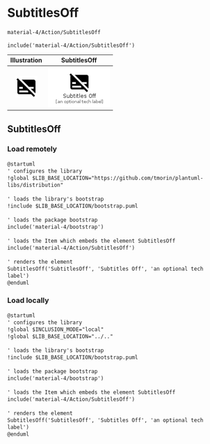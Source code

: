 # SubtitlesOff


```text
material-4/Action/SubtitlesOff
```

```text
include('material-4/Action/SubtitlesOff')
```



| Illustration | SubtitlesOff |
| :---: | :---: |
| ![illustration for Illustration](../../material-4/Action/SubtitlesOff.png) | ![illustration for SubtitlesOff](../../material-4/Action/SubtitlesOff.Local.png) |




## SubtitlesOff

### Load remotely
```plantuml
@startuml
' configures the library
!global $LIB_BASE_LOCATION="https://github.com/tmorin/plantuml-libs/distribution"

' loads the library's bootstrap
!include $LIB_BASE_LOCATION/bootstrap.puml

' loads the package bootstrap
include('material-4/bootstrap')

' loads the Item which embeds the element SubtitlesOff
include('material-4/Action/SubtitlesOff')

' renders the element
SubtitlesOff('SubtitlesOff', 'Subtitles Off', 'an optional tech label')
@enduml
```

### Load locally
```plantuml
@startuml
' configures the library
!global $INCLUSION_MODE="local"
!global $LIB_BASE_LOCATION="../.."

' loads the library's bootstrap
!include $LIB_BASE_LOCATION/bootstrap.puml

' loads the package bootstrap
include('material-4/bootstrap')

' loads the Item which embeds the element SubtitlesOff
include('material-4/Action/SubtitlesOff')

' renders the element
SubtitlesOff('SubtitlesOff', 'Subtitles Off', 'an optional tech label')
@enduml
```

